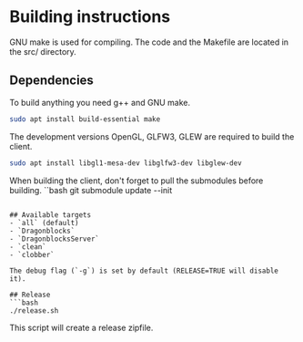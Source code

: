 # Building instructions

GNU make is used for compiling. The code and the Makefile are located in the src/ directory.

## Dependencies
To build anything you need g++ and GNU make.
```bash
sudo apt install build-essential make
```

The development versions OpenGL, GLFW3, GLEW are required to build the client.
```bash
sudo apt install libgl1-mesa-dev libglfw3-dev libglew-dev
```

When building the client, don't forget to pull the submodules before building.
``bash
git submodule update --init
```

## Available targets
- `all` (default)
- `Dragonblocks`
- `DragonblocksServer`
- `clean`
- `clobber`

The debug flag (`-g`) is set by default (RELEASE=TRUE will disable it).

## Release
```bash
./release.sh
```
This script will create a release zipfile.
